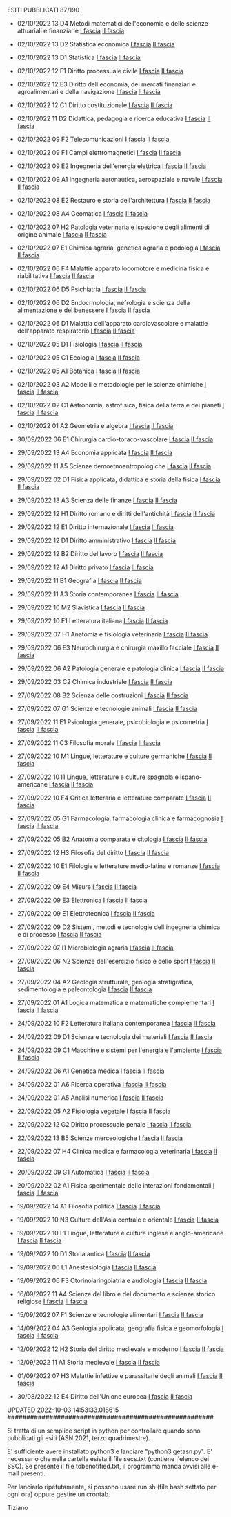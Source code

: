 ESITI PUBBLICATI 87/190 

- 02/10/2022 13 D4  Metodi matematici dell'economia e delle scienze attuariali e finanziarie	 [I fascia](https://asn21.cineca.it/pubblico/miur/esito/13%252FD4/1/3) [II fascia](https://asn21.cineca.it/pubblico/miur/esito/13%252FD4/2/3) 

- 02/10/2022 13 D2  Statistica economica	 [I fascia](https://asn21.cineca.it/pubblico/miur/esito/13%252FD2/1/3) [II fascia](https://asn21.cineca.it/pubblico/miur/esito/13%252FD2/2/3) 

- 02/10/2022 13 D1  Statistica	 [I fascia](https://asn21.cineca.it/pubblico/miur/esito/13%252FD1/1/3) [II fascia](https://asn21.cineca.it/pubblico/miur/esito/13%252FD1/2/3) 

- 02/10/2022 12 F1  Diritto processuale civile	 [I fascia](https://asn21.cineca.it/pubblico/miur/esito/12%252FF1/1/3) [II fascia](https://asn21.cineca.it/pubblico/miur/esito/12%252FF1/2/3) 

- 02/10/2022 12 E3  Diritto dell'economia, dei mercati finanziari e agroalimentari e della navigazione	 [I fascia](https://asn21.cineca.it/pubblico/miur/esito/12%252FE3/1/3) [II fascia](https://asn21.cineca.it/pubblico/miur/esito/12%252FE3/2/3) 

- 02/10/2022 12 C1  Diritto costituzionale	 [I fascia](https://asn21.cineca.it/pubblico/miur/esito/12%252FC1/1/3) [II fascia](https://asn21.cineca.it/pubblico/miur/esito/12%252FC1/2/3) 

- 02/10/2022 11 D2  Didattica, pedagogia e ricerca educativa	 [I fascia](https://asn21.cineca.it/pubblico/miur/esito/11%252FD2/1/3) [II fascia](https://asn21.cineca.it/pubblico/miur/esito/11%252FD2/2/3) 

- 02/10/2022 09 F2  Telecomunicazioni	 [I fascia](https://asn21.cineca.it/pubblico/miur/esito/09%252FF2/1/3) [II fascia](https://asn21.cineca.it/pubblico/miur/esito/09%252FF2/2/3) 

- 02/10/2022 09 F1  Campi elettromagnetici	 [I fascia](https://asn21.cineca.it/pubblico/miur/esito/09%252FF1/1/3) [II fascia](https://asn21.cineca.it/pubblico/miur/esito/09%252FF1/2/3) 

- 02/10/2022 09 E2  Ingegneria dell'energia elettrica	 [I fascia](https://asn21.cineca.it/pubblico/miur/esito/09%252FE2/1/3) [II fascia](https://asn21.cineca.it/pubblico/miur/esito/09%252FE2/2/3) 

- 02/10/2022 09 A1  Ingegneria aeronautica, aerospaziale e navale	 [I fascia](https://asn21.cineca.it/pubblico/miur/esito/09%252FA1/1/3) [II fascia](https://asn21.cineca.it/pubblico/miur/esito/09%252FA1/2/3) 

- 02/10/2022 08 E2  Restauro e storia dell'architettura	 [I fascia](https://asn21.cineca.it/pubblico/miur/esito/08%252FE2/1/3) [II fascia](https://asn21.cineca.it/pubblico/miur/esito/08%252FE2/2/3) 

- 02/10/2022 08 A4  Geomatica	 [I fascia](https://asn21.cineca.it/pubblico/miur/esito/08%252FA4/1/3) [II fascia](https://asn21.cineca.it/pubblico/miur/esito/08%252FA4/2/3) 

- 02/10/2022 07 H2  Patologia veterinaria e ispezione degli alimenti di origine animale	 [I fascia](https://asn21.cineca.it/pubblico/miur/esito/07%252FH2/1/3) [II fascia](https://asn21.cineca.it/pubblico/miur/esito/07%252FH2/2/3) 

- 02/10/2022 07 E1  Chimica agraria, genetica agraria e pedologia	 [I fascia](https://asn21.cineca.it/pubblico/miur/esito/07%252FE1/1/3) [II fascia](https://asn21.cineca.it/pubblico/miur/esito/07%252FE1/2/3) 

- 02/10/2022 06 F4  Malattie apparato locomotore e medicina fisica e riabilitativa	 [I fascia](https://asn21.cineca.it/pubblico/miur/esito/06%252FF4/1/3) [II fascia](https://asn21.cineca.it/pubblico/miur/esito/06%252FF4/2/3) 

- 02/10/2022 06 D5  Psichiatria	 [I fascia](https://asn21.cineca.it/pubblico/miur/esito/06%252FD5/1/3) [II fascia](https://asn21.cineca.it/pubblico/miur/esito/06%252FD5/2/3) 

- 02/10/2022 06 D2  Endocrinologia, nefrologia e scienza della alimentazione e del benessere	 [I fascia](https://asn21.cineca.it/pubblico/miur/esito/06%252FD2/1/3) [II fascia](https://asn21.cineca.it/pubblico/miur/esito/06%252FD2/2/3) 

- 02/10/2022 06 D1  Malattia dell'apparato cardiovascolare e malattie dell'apparato respiratorio	 [I fascia](https://asn21.cineca.it/pubblico/miur/esito/06%252FD1/1/3) [II fascia](https://asn21.cineca.it/pubblico/miur/esito/06%252FD1/2/3) 

- 02/10/2022 05 D1  Fisiologia	 [I fascia](https://asn21.cineca.it/pubblico/miur/esito/05%252FD1/1/3) [II fascia](https://asn21.cineca.it/pubblico/miur/esito/05%252FD1/2/3) 

- 02/10/2022 05 C1  Ecologia	 [I fascia](https://asn21.cineca.it/pubblico/miur/esito/05%252FC1/1/3) [II fascia](https://asn21.cineca.it/pubblico/miur/esito/05%252FC1/2/3) 

- 02/10/2022 05 A1  Botanica	 [I fascia](https://asn21.cineca.it/pubblico/miur/esito/05%252FA1/1/3) [II fascia](https://asn21.cineca.it/pubblico/miur/esito/05%252FA1/2/3) 

- 02/10/2022 03 A2  Modelli e metodologie per le scienze chimiche	 [I fascia](https://asn21.cineca.it/pubblico/miur/esito/03%252FA2/1/3) [II fascia](https://asn21.cineca.it/pubblico/miur/esito/03%252FA2/2/3) 

- 02/10/2022 02 C1  Astronomia, astrofisica, fisica della terra e dei pianeti	 [I fascia](https://asn21.cineca.it/pubblico/miur/esito/02%252FC1/1/3) [II fascia](https://asn21.cineca.it/pubblico/miur/esito/02%252FC1/2/3) 

- 02/10/2022 01 A2  Geometria e algebra	 [I fascia](https://asn21.cineca.it/pubblico/miur/esito/01%252FA2/1/3) [II fascia](https://asn21.cineca.it/pubblico/miur/esito/01%252FA2/2/3) 

- 30/09/2022 06 E1  Chirurgia cardio-toraco-vascolare	 [I fascia](https://asn21.cineca.it/pubblico/miur/esito/06%252FE1/1/3) [II fascia](https://asn21.cineca.it/pubblico/miur/esito/06%252FE1/2/3) 

- 29/09/2022 13 A4  Economia applicata	 [I fascia](https://asn21.cineca.it/pubblico/miur/esito/13%252FA4/1/3) [II fascia](https://asn21.cineca.it/pubblico/miur/esito/13%252FA4/2/3) 

- 29/09/2022 11 A5  Scienze demoetnoantropologiche	 [I fascia](https://asn21.cineca.it/pubblico/miur/esito/11%252FA5/1/3) [II fascia](https://asn21.cineca.it/pubblico/miur/esito/11%252FA5/2/3) 

- 29/09/2022 02 D1  Fisica applicata, didattica e storia della fisica	 [I fascia](https://asn21.cineca.it/pubblico/miur/esito/02%252FD1/1/3) [II fascia](https://asn21.cineca.it/pubblico/miur/esito/02%252FD1/2/3) 

- 29/09/2022 13 A3  Scienza delle finanze	 [I fascia](https://asn21.cineca.it/pubblico/miur/esito/13%252FA3/1/3) [II fascia](https://asn21.cineca.it/pubblico/miur/esito/13%252FA3/2/3) 

- 29/09/2022 12 H1  Diritto romano e diritti dell'antichità	 [I fascia](https://asn21.cineca.it/pubblico/miur/esito/12%252FH1/1/3) [II fascia](https://asn21.cineca.it/pubblico/miur/esito/12%252FH1/2/3) 

- 29/09/2022 12 E1  Diritto internazionale	 [I fascia](https://asn21.cineca.it/pubblico/miur/esito/12%252FE1/1/3) [II fascia](https://asn21.cineca.it/pubblico/miur/esito/12%252FE1/2/3) 

- 29/09/2022 12 D1  Diritto amministrativo	 [I fascia](https://asn21.cineca.it/pubblico/miur/esito/12%252FD1/1/3) [II fascia](https://asn21.cineca.it/pubblico/miur/esito/12%252FD1/2/3) 

- 29/09/2022 12 B2  Diritto del lavoro	 [I fascia](https://asn21.cineca.it/pubblico/miur/esito/12%252FB2/1/3) [II fascia](https://asn21.cineca.it/pubblico/miur/esito/12%252FB2/2/3) 

- 29/09/2022 12 A1  Diritto privato	 [I fascia](https://asn21.cineca.it/pubblico/miur/esito/12%252FA1/1/3) [II fascia](https://asn21.cineca.it/pubblico/miur/esito/12%252FA1/2/3) 

- 29/09/2022 11 B1  Geografia	 [I fascia](https://asn21.cineca.it/pubblico/miur/esito/11%252FB1/1/3) [II fascia](https://asn21.cineca.it/pubblico/miur/esito/11%252FB1/2/3) 

- 29/09/2022 11 A3  Storia contemporanea	 [I fascia](https://asn21.cineca.it/pubblico/miur/esito/11%252FA3/1/3) [II fascia](https://asn21.cineca.it/pubblico/miur/esito/11%252FA3/2/3) 

- 29/09/2022 10 M2  Slavistica	 [I fascia](https://asn21.cineca.it/pubblico/miur/esito/10%252FM2/1/3) [II fascia](https://asn21.cineca.it/pubblico/miur/esito/10%252FM2/2/3) 

- 29/09/2022 10 F1  Letteratura italiana	 [I fascia](https://asn21.cineca.it/pubblico/miur/esito/10%252FF1/1/3) [II fascia](https://asn21.cineca.it/pubblico/miur/esito/10%252FF1/2/3) 

- 29/09/2022 07 H1  Anatomia e fisiologia veterinaria	 [I fascia](https://asn21.cineca.it/pubblico/miur/esito/07%252FH1/1/3) [II fascia](https://asn21.cineca.it/pubblico/miur/esito/07%252FH1/2/3) 

- 29/09/2022 06 E3  Neurochirurgia e chirurgia maxillo facciale	 [I fascia](https://asn21.cineca.it/pubblico/miur/esito/06%252FE3/1/3) [II fascia](https://asn21.cineca.it/pubblico/miur/esito/06%252FE3/2/3) 

- 29/09/2022 06 A2  Patologia generale e patologia clinica	 [I fascia](https://asn21.cineca.it/pubblico/miur/esito/06%252FA2/1/3) [II fascia](https://asn21.cineca.it/pubblico/miur/esito/06%252FA2/2/3) 

- 29/09/2022 03 C2  Chimica industriale	 [I fascia](https://asn21.cineca.it/pubblico/miur/esito/03%252FC2/1/3) [II fascia](https://asn21.cineca.it/pubblico/miur/esito/03%252FC2/2/3) 

- 27/09/2022 08 B2  Scienza delle costruzioni	 [I fascia](https://asn21.cineca.it/pubblico/miur/esito/08%252FB2/1/3) [II fascia](https://asn21.cineca.it/pubblico/miur/esito/08%252FB2/2/3) 

- 27/09/2022 07 G1  Scienze e tecnologie animali	 [I fascia](https://asn21.cineca.it/pubblico/miur/esito/07%252FG1/1/3) [II fascia](https://asn21.cineca.it/pubblico/miur/esito/07%252FG1/2/3) 

- 27/09/2022 11 E1  Psicologia generale, psicobiologia e psicometria	 [I fascia](https://asn21.cineca.it/pubblico/miur/esito/11%252FE1/1/3) [II fascia](https://asn21.cineca.it/pubblico/miur/esito/11%252FE1/2/3) 

- 27/09/2022 11 C3  Filosofia morale	 [I fascia](https://asn21.cineca.it/pubblico/miur/esito/11%252FC3/1/3) [II fascia](https://asn21.cineca.it/pubblico/miur/esito/11%252FC3/2/3) 

- 27/09/2022 10 M1  Lingue, letterature e culture germaniche	 [I fascia](https://asn21.cineca.it/pubblico/miur/esito/10%252FM1/1/3) [II fascia](https://asn21.cineca.it/pubblico/miur/esito/10%252FM1/2/3) 

- 27/09/2022 10 I1  Lingue, letterature e culture spagnola e ispano-americane	 [I fascia](https://asn21.cineca.it/pubblico/miur/esito/10%252FI1/1/3) [II fascia](https://asn21.cineca.it/pubblico/miur/esito/10%252FI1/2/3) 

- 27/09/2022 10 F4  Critica letteraria e letterature comparate	 [I fascia](https://asn21.cineca.it/pubblico/miur/esito/10%252FF4/1/3) [II fascia](https://asn21.cineca.it/pubblico/miur/esito/10%252FF4/2/3) 

- 27/09/2022 05 G1  Farmacologia, farmacologia clinica e farmacognosia	 [I fascia](https://asn21.cineca.it/pubblico/miur/esito/05%252FG1/1/3) [II fascia](https://asn21.cineca.it/pubblico/miur/esito/05%252FG1/2/3) 

- 27/09/2022 05 B2  Anatomia comparata e citologia	 [I fascia](https://asn21.cineca.it/pubblico/miur/esito/05%252FB2/1/3) [II fascia](https://asn21.cineca.it/pubblico/miur/esito/05%252FB2/2/3) 

- 27/09/2022 12 H3  Filosofia del diritto	 [I fascia](https://asn21.cineca.it/pubblico/miur/esito/12%252FH3/1/3) [II fascia](https://asn21.cineca.it/pubblico/miur/esito/12%252FH3/2/3) 

- 27/09/2022 10 E1  Filologie e letterature medio-latina e romanze	 [I fascia](https://asn21.cineca.it/pubblico/miur/esito/10%252FE1/1/3) [II fascia](https://asn21.cineca.it/pubblico/miur/esito/10%252FE1/2/3) 

- 27/09/2022 09 E4  Misure	 [I fascia](https://asn21.cineca.it/pubblico/miur/esito/09%252FE4/1/3) [II fascia](https://asn21.cineca.it/pubblico/miur/esito/09%252FE4/2/3) 

- 27/09/2022 09 E3  Elettronica	 [I fascia](https://asn21.cineca.it/pubblico/miur/esito/09%252FE3/1/3) [II fascia](https://asn21.cineca.it/pubblico/miur/esito/09%252FE3/2/3) 

- 27/09/2022 09 E1  Elettrotecnica	 [I fascia](https://asn21.cineca.it/pubblico/miur/esito/09%252FE1/1/3) [II fascia](https://asn21.cineca.it/pubblico/miur/esito/09%252FE1/2/3) 

- 27/09/2022 09 D2  Sistemi, metodi e tecnologie dell'ingegneria chimica e di processo	 [I fascia](https://asn21.cineca.it/pubblico/miur/esito/09%252FD2/1/3) [II fascia](https://asn21.cineca.it/pubblico/miur/esito/09%252FD2/2/3) 

- 27/09/2022 07 I1  Microbiologia agraria	 [I fascia](https://asn21.cineca.it/pubblico/miur/esito/07%252FI1/1/3) [II fascia](https://asn21.cineca.it/pubblico/miur/esito/07%252FI1/2/3) 

- 27/09/2022 06 N2  Scienze dell'esercizio fisico e dello sport	 [I fascia](https://asn21.cineca.it/pubblico/miur/esito/06%252FN2/1/3) [II fascia](https://asn21.cineca.it/pubblico/miur/esito/06%252FN2/2/3) 

- 27/09/2022 04 A2  Geologia strutturale, geologia stratigrafica, sedimentologia e paleontologia	 [I fascia](https://asn21.cineca.it/pubblico/miur/esito/04%252FA2/1/3) [II fascia](https://asn21.cineca.it/pubblico/miur/esito/04%252FA2/2/3) 

- 27/09/2022 01 A1  Logica matematica e matematiche complementari	 [I fascia](https://asn21.cineca.it/pubblico/miur/esito/01%252FA1/1/3) [II fascia](https://asn21.cineca.it/pubblico/miur/esito/01%252FA1/2/3) 

- 24/09/2022 10 F2  Letteratura italiana contemporanea	 [I fascia](https://asn21.cineca.it/pubblico/miur/esito/10%252FF2/1/3) [II fascia](https://asn21.cineca.it/pubblico/miur/esito/10%252FF2/2/3) 

- 24/09/2022 09 D1  Scienza e tecnologia dei materiali	 [I fascia](https://asn21.cineca.it/pubblico/miur/esito/09%252FD1/1/3) [II fascia](https://asn21.cineca.it/pubblico/miur/esito/09%252FD1/2/3) 

- 24/09/2022 09 C1  Macchine e sistemi per l'energia e l'ambiente	 [I fascia](https://asn21.cineca.it/pubblico/miur/esito/09%252FC1/1/3) [II fascia](https://asn21.cineca.it/pubblico/miur/esito/09%252FC1/2/3) 

- 24/09/2022 06 A1  Genetica medica	 [I fascia](https://asn21.cineca.it/pubblico/miur/esito/06%252FA1/1/3) [II fascia](https://asn21.cineca.it/pubblico/miur/esito/06%252FA1/2/3) 

- 24/09/2022 01 A6  Ricerca operativa	 [I fascia](https://asn21.cineca.it/pubblico/miur/esito/01%252FA6/1/3) [II fascia](https://asn21.cineca.it/pubblico/miur/esito/01%252FA6/2/3) 

- 24/09/2022 01 A5  Analisi numerica	 [I fascia](https://asn21.cineca.it/pubblico/miur/esito/01%252FA5/1/3) [II fascia](https://asn21.cineca.it/pubblico/miur/esito/01%252FA5/2/3) 

- 22/09/2022 05 A2  Fisiologia vegetale	 [I fascia](https://asn21.cineca.it/pubblico/miur/esito/05%252FA2/1/3) [II fascia](https://asn21.cineca.it/pubblico/miur/esito/05%252FA2/2/3) 

- 22/09/2022 12 G2  Diritto processuale penale	 [I fascia](https://asn21.cineca.it/pubblico/miur/esito/12%252FG2/1/3) [II fascia](https://asn21.cineca.it/pubblico/miur/esito/12%252FG2/2/3) 

- 22/09/2022 13 B5  Scienze merceologiche	 [I fascia](https://asn21.cineca.it/pubblico/miur/esito/13%252FB5/1/3) [II fascia](https://asn21.cineca.it/pubblico/miur/esito/13%252FB5/2/3) 

- 22/09/2022 07 H4  Clinica medica e farmacologia veterinaria	 [I fascia](https://asn21.cineca.it/pubblico/miur/esito/07%252FH4/1/3) [II fascia](https://asn21.cineca.it/pubblico/miur/esito/07%252FH4/2/3) 

- 20/09/2022 09 G1  Automatica	 [I fascia](https://asn21.cineca.it/pubblico/miur/esito/09%252FG1/1/3) [II fascia](https://asn21.cineca.it/pubblico/miur/esito/09%252FG1/2/3) 

- 20/09/2022 02 A1  Fisica sperimentale delle interazioni fondamentali	 [I fascia](https://asn21.cineca.it/pubblico/miur/esito/02%252FA1/1/3) [II fascia](https://asn21.cineca.it/pubblico/miur/esito/02%252FA1/2/3) 

- 19/09/2022 14 A1  Filosofia politica	 [I fascia](https://asn21.cineca.it/pubblico/miur/esito/14%252FA1/1/3) [II fascia](https://asn21.cineca.it/pubblico/miur/esito/14%252FA1/2/3) 

- 19/09/2022 10 N3  Culture dell'Asia centrale e orientale	 [I fascia](https://asn21.cineca.it/pubblico/miur/esito/10%252FN3/1/3) [II fascia](https://asn21.cineca.it/pubblico/miur/esito/10%252FN3/2/3) 

- 19/09/2022 10 L1  Lingue, letterature e culture inglese e anglo-americane	 [I fascia](https://asn21.cineca.it/pubblico/miur/esito/10%252FL1/1/3) [II fascia](https://asn21.cineca.it/pubblico/miur/esito/10%252FL1/2/3) 

- 19/09/2022 10 D1  Storia antica	 [I fascia](https://asn21.cineca.it/pubblico/miur/esito/10%252FD1/1/3) [II fascia](https://asn21.cineca.it/pubblico/miur/esito/10%252FD1/2/3) 

- 19/09/2022 06 L1  Anestesiologia	 [I fascia](https://asn21.cineca.it/pubblico/miur/esito/06%252FL1/1/3) [II fascia](https://asn21.cineca.it/pubblico/miur/esito/06%252FL1/2/3) 

- 19/09/2022 06 F3  Otorinolaringoiatria e audiologia	 [I fascia](https://asn21.cineca.it/pubblico/miur/esito/06%252FF3/1/3) [II fascia](https://asn21.cineca.it/pubblico/miur/esito/06%252FF3/2/3) 

- 16/09/2022 11 A4  Scienze del libro e del documento e scienze storico religiose	 [I fascia](https://asn21.cineca.it/pubblico/miur/esito/11%252FA4/1/3) [II fascia](https://asn21.cineca.it/pubblico/miur/esito/11%252FA4/2/3) 

- 15/09/2022 07 F1  Scienze e tecnologie alimentari	 [I fascia](https://asn21.cineca.it/pubblico/miur/esito/07%252FF1/1/3) [II fascia](https://asn21.cineca.it/pubblico/miur/esito/07%252FF1/2/3) 

- 14/09/2022 04 A3  Geologia applicata, geografia fisica e geomorfologia	 [I fascia](https://asn21.cineca.it/pubblico/miur/esito/04%252FA3/1/3) [II fascia](https://asn21.cineca.it/pubblico/miur/esito/04%252FA3/2/3) 

- 12/09/2022 12 H2  Storia del diritto medievale e moderno	 [I fascia](https://asn21.cineca.it/pubblico/miur/esito/12%252FH2/1/3) [II fascia](https://asn21.cineca.it/pubblico/miur/esito/12%252FH2/2/3) 

- 12/09/2022 11 A1  Storia medievale	 [I fascia](https://asn21.cineca.it/pubblico/miur/esito/11%252FA1/1/3) [II fascia](https://asn21.cineca.it/pubblico/miur/esito/11%252FA1/2/3) 

- 01/09/2022 07 H3  Malattie infettive e parassitarie degli animali	 [I fascia](https://asn21.cineca.it/pubblico/miur/esito/07%252FH3/1/3) [II fascia](https://asn21.cineca.it/pubblico/miur/esito/07%252FH3/2/3) 

- 30/08/2022 12 E4  Diritto dell'Unione europea	 [I fascia](https://asn21.cineca.it/pubblico/miur/esito/12%252FE4/1/3) [II fascia](https://asn21.cineca.it/pubblico/miur/esito/12%252FE4/2/3) 

UPDATED 2022-10-03 14:53:33.018615
######################################################

Si tratta di un semplice script in python per controllare quando sono pubblicati gli esiti (ASN 2021, terzo quadrimestre).

E' sufficiente avere installato python3 e lanciare "python3 getasn.py". E' necessario che nella cartella esista il file secs.txt (contiene l'elenco dei SSC). Se presente il file tobenotified.txt, il programma manda avvisi alle e-mail presenti.

Per lanciarlo ripetutamente, si possono usare run.sh (file bash settato per ogni ora) oppure gestire un crontab.

Tiziano
